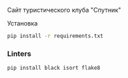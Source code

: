 Сайт туристического клуба "Спутник"

Установка

```bash
pip install -r requirements.txt
```

### Linters

```bash
pip install black isort flake8
```